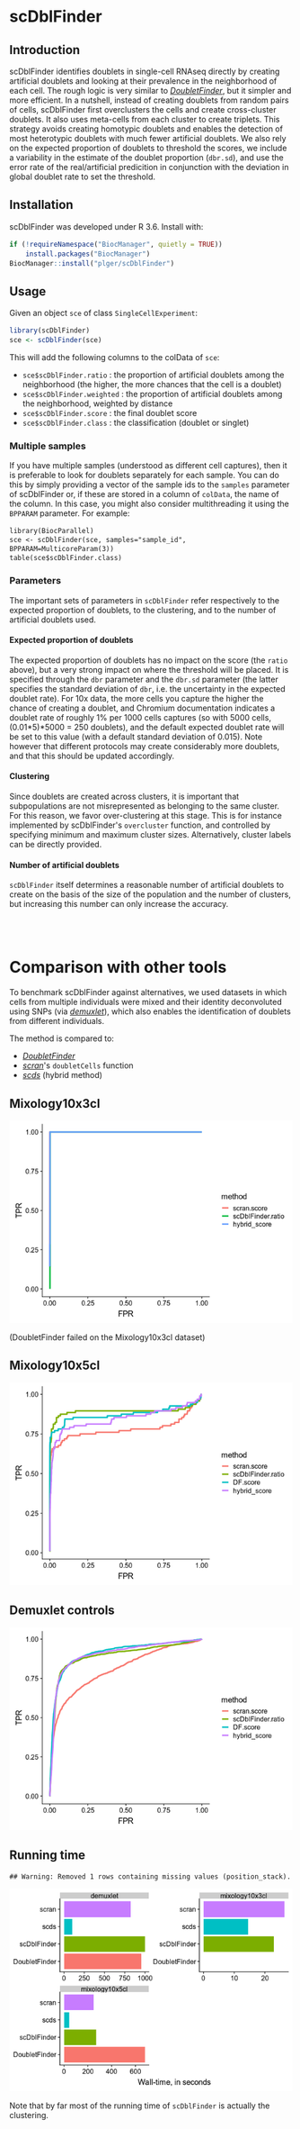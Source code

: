 # scDblFinder

## Introduction

scDblFinder  identifies doublets in single-cell RNAseq directly by creating artificial doublets and looking at their prevalence in the neighborhood of each cell. The rough logic is very similar to *[DoubletFinder](https://github.com/chris-mcginnis-ucsf/DoubletFinder)*, but it simpler and more efficient. In a nutshell, instead of creating doublets from random pairs of cells, scDblFinder first overclusters the cells and create cross-cluster doublets. It also uses meta-cells from each cluster to create triplets. This strategy avoids creating homotypic doublets and enables the detection of most heterotypic doublets with much fewer artificial doublets. We also rely on the expected proportion of doublets to threshold the scores, we include a variability in the estimate of the doublet proportion (`dbr.sd`), and use the error rate of the real/artificial predicition in conjunction with the deviation in global doublet rate to set the threshold.

## Installation

scDblFinder was developed under R 3.6. Install with:

```r
if (!requireNamespace("BiocManager", quietly = TRUE))
    install.packages("BiocManager")
BiocManager::install("plger/scDblFinder")
```

## Usage

Given an object `sce` of class `SingleCellExperiment`:

```r
library(scDblFinder)
sce <- scDblFinder(sce)
```

This will add the following columns to the colData of `sce`:

* `sce$scDblFinder.ratio` :  the proportion of artificial doublets among the neighborhood (the higher, the more chances that the cell is a doublet)
* `sce$scDblFinder.weighted` :  the proportion of artificial doublets among the neighborhood, weighted by distance
* `sce$scDblFinder.score` :  the final doublet score
* `sce$scDblFinder.class` : the classification (doublet or singlet)

### Multiple samples

If you have multiple samples (understood as different cell captures), then it is
preferable to look for doublets separately for each sample. You can do this by 
simply providing a vector of the sample ids to the `samples` parameter of scDblFinder or,
if these are stored in a column of `colData`, the name of the column. In this case,
you might also consider multithreading it using the `BPPARAM` parameter. For example:

```{r, eval=FALSE}
library(BiocParallel)
sce <- scDblFinder(sce, samples="sample_id", BPPARAM=MulticoreParam(3))
table(sce$scDblFinder.class)
```

### Parameters

The important sets of parameters in `scDblFinder` refer respectively to the expected proportion of doublets, to the clustering, and to the number of artificial doublets used.

#### Expected proportion of doublets

The expected proportion of doublets has no impact on the score (the `ratio` above), but a very strong impact on where the threshold will be placed. It is specified through the `dbr` parameter and the `dbr.sd` parameter (the latter specifies the standard deviation of `dbr`, i.e. the uncertainty in the expected doublet rate). For 10x data, the more cells you capture the higher the chance of creating a doublet, and Chromium documentation indicates a doublet rate of roughly 1\% per 1000 cells captures (so with 5000 cells, (0.01\*5)\*5000 = 250 doublets), and the default expected doublet rate will be set to this value (with a default standard deviation of 0.015). Note however that different protocols may create considerably more doublets, and that this should be updated accordingly.

#### Clustering

Since doublets are created across clusters, it is important that subpopulations are not misrepresented as belonging to the same cluster. For this reason, we favor over-clustering at this stage. This is for instance implemented by scDblFinder's `overcluster` function, and controlled by specifying minimum and maximum cluster sizes. Alternatively, cluster labels can be directly provided.

#### Number of artificial doublets

`scDblFinder` itself determines a reasonable number of artificial doublets to create on the basis of the size of the population and the number of clusters, but increasing this number can only increase the accuracy.

<br/><br/>

# Comparison with other tools

To benchmark scDblFinder against alternatives, we used datasets in which cells from multiple individuals were mixed and their identity deconvoluted using SNPs (via *[demuxlet](https://github.com/statgen/demuxlet)*), which also enables the identification of doublets from different individuals.

The method is compared to:

* *[DoubletFinder](https://github.com/chris-mcginnis-ucsf/DoubletFinder)*
* *[scran](https://bioconductor.org/packages/3.9/scran)*'s `doubletCells` function
* *[scds](https://bioconductor.org/packages/3.9/scds)* (hybrid method)

## Mixology10x3cl

![Accuracy of the doublet detection in the mixology10x3cl dataset (a mixture of 3 cancer cell lines). All methods perform very well.](scDblFinder_files/figure-html/ds1-1.png)

(DoubletFinder failed on the Mixology10x3cl dataset)

## Mixology10x5cl

![Accuracy of the doublet detection in the mixology10x5cl dataset (a mixture of 5 cancer cell lines).](scDblFinder_files/figure-html/ds2-1.png)

## Demuxlet controls

![Accuracy of the doublet detection in the demuxlet control (Batch 2) dataset (GSM2560248).](scDblFinder_files/figure-html/ds3-1.png)

## Running time


```
## Warning: Removed 1 rows containing missing values (position_stack).
```

![Running time for each method/dataset](scDblFinder_files/figure-html/runtime-1.png)

Note that by far most of the running time of `scDblFinder` is actually the clustering.
